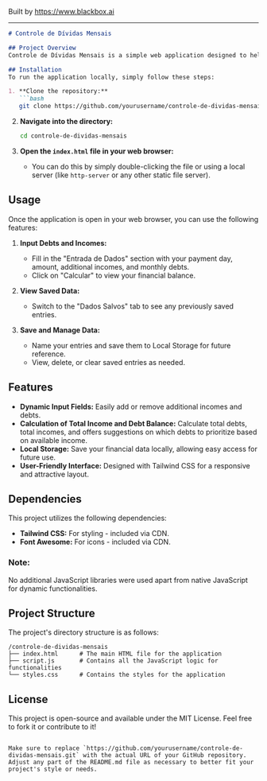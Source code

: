 
Built by https://www.blackbox.ai

---

```markdown
# Controle de Dívidas Mensais

## Project Overview
Controle de Dívidas Mensais is a simple web application designed to help users manage their monthly debts and additional incomes. The application allows users to input their payment details, track their financial balances, and store their data locally for future reference.

## Installation
To run the application locally, simply follow these steps:

1. **Clone the repository:**
   ```bash
   git clone https://github.com/yourusername/controle-de-dividas-mensais.git
   ```
   
2. **Navigate into the directory:**
   ```bash
   cd controle-de-dividas-mensais
   ```

3. **Open the `index.html` file in your web browser:**
   - You can do this by simply double-clicking the file or using a local server (like `http-server` or any other static file server).

## Usage
Once the application is open in your web browser, you can use the following features:

1. **Input Debts and Incomes:**
   - Fill in the "Entrada de Dados" section with your payment day, amount, additional incomes, and monthly debts.
   - Click on "Calcular" to view your financial balance.

2. **View Saved Data:**
   - Switch to the "Dados Salvos" tab to see any previously saved entries.

3. **Save and Manage Data:**
   - Name your entries and save them to Local Storage for future reference.
   - View, delete, or clear saved entries as needed.

## Features
- **Dynamic Input Fields:** Easily add or remove additional incomes and debts.
- **Calculation of Total Income and Debt Balance:** Calculate total debts, total incomes, and offers suggestions on which debts to prioritize based on available income.
- **Local Storage:** Save your financial data locally, allowing easy access for future use.
- **User-Friendly Interface:** Designed with Tailwind CSS for a responsive and attractive layout.

## Dependencies
This project utilizes the following dependencies:
- **Tailwind CSS:** For styling - included via CDN.
- **Font Awesome:** For icons - included via CDN.

### Note: 
No additional JavaScript libraries were used apart from native JavaScript for dynamic functionalities.

## Project Structure
The project's directory structure is as follows:

```
/controle-de-dividas-mensais
├── index.html      # The main HTML file for the application
├── script.js       # Contains all the JavaScript logic for functionalities
└── styles.css      # Contains the styles for the application
```

## License
This project is open-source and available under the MIT License. Feel free to fork it or contribute to it!
```

Make sure to replace `https://github.com/yourusername/controle-de-dividas-mensais.git` with the actual URL of your GitHub repository. Adjust any part of the README.md file as necessary to better fit your project's style or needs.